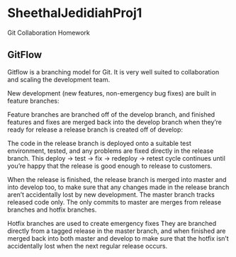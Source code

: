 # SheethalJedidiahProj1
Git Collaboration Homework

## GitFlow 
Gitflow is a branching model for Git. 
It is very well suited to collaboration and scaling the development team.

New development (new features, non-emergency bug fixes) are built in feature branches:

Feature branches are branched off of the develop branch, and finished features and fixes are merged back into the develop branch when they’re ready for release
a release branch is created off of develop:


The code in the release branch is deployed onto a suitable test environment, tested,
 and any problems are fixed directly in the release branch. 
This deploy -> test -> fix -> redeploy -> retest cycle continues until you’re happy that 
the release is good enough to release to customers.

When the release is finished, the release branch is merged into master and into develop too, 
to make sure that any changes made in the release branch aren’t accidentally lost by new development.
The master branch tracks released code only. The only commits to master are merges from release 
branches and hotfix branches.

Hotfix branches are used to create emergency fixes
They are branched directly from a tagged release in the master branch, and when finished are 
merged back into both master and develop to make sure that the hotfix isn’t accidentally 
lost when the next regular release occurs.